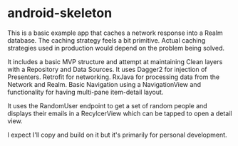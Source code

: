 # android-skeleton
This is a basic example app that caches a network response into a Realm database. The caching strategy feels a bit primitive. Actual caching strategies used in production would depend on the problem being solved.

It includes a basic MVP structure and attempt at maintaining Clean layers with a Repository and Data Sources. It uses Dagger2 for injection of Presenters. Retrofit for networking. RxJava for processing data from the Network and Realm. Basic Navigation using a NavigationView and functionality for having multi-pane item-detail layout.

It uses the RandomUser endpoint to get a set of random people and displays their emails in a RecylcerView which can be tapped to open a detail view.

I expect I'll copy and build on it but it's primarily for personal development.
